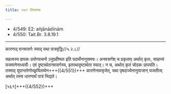 ```yaml
---
title: १७१ टिप्पणयः

---
```

- 4/549: E2: añjānādīnām
- 4/550: Tait.Br. 3.8.19.1

____________________________________________


कारणाद् वानवसर्गः स्याद् यथा पात्रवृद्धिः//५.२.८//

सहत्वस्य प्रापकः प्रयोगवचनो ऽनुग्रहीष्यत इति पदार्थेनानुसमयः। अनवसर्गश् च प्रकृताव् अर्थात् कृतः, साहाय्यं यजमानेनाध्वर्योः। एवं दृष्टार्थतानवसर्गस्य, इतरथादृष्टार्थता स्यात्। न च, अर्थात् कृतं चोदकः प्रापयति। तस्माद् यूपान्तरेणोच्छ्रयितव्येन+++({4/551})+++ कारणेनावसृजेत्, यथा पृषदाज्येनानुयाजान् यजतीत्य् अर्थात् तस्य धारणार्थं पात्रं भिद्यते।

[५६१]+++({4/552})+++